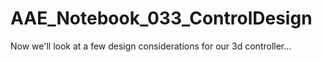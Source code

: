 # AAE_Notebook_033_ControlDesign
Now we'll look at a few design considerations for our 3d controller...

